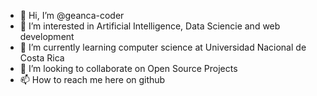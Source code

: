 - 👋 Hi, I’m @geanca-coder
- 👀 I’m interested in Artificial Intelligence, Data Sciencie and web development
- 🌱 I’m currently learning computer science at Universidad Nacional de Costa Rica 
- 💞️ I’m looking to collaborate on Open Source Projects
- 📫 How to reach me here on github

<!---
geanca-coder/geanca-coder is a ✨ special ✨ repository because its `README.md` (this file) appears on your GitHub profile.
You can click the Preview link to take a look at your changes.
--->
